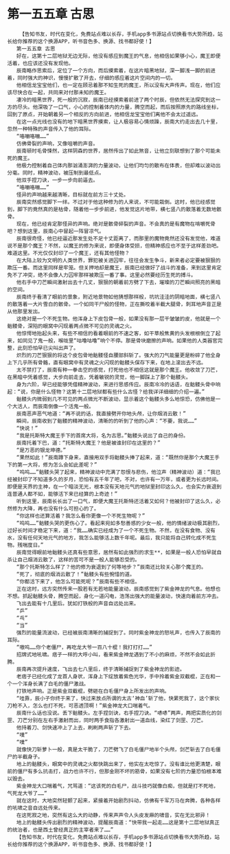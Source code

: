 # 第一五五章 古思
        【告知书友，时代在变化，免费站点难以长存，手机app多书源站点切换看书大势所趋，站长给你推荐的这个换源APP，听书音色多、换源、找书都好使！】
       第一五五章 古思
       好在，这第十二层地狱无边无际，他没有感应到魔王的气息，他相信如果够小心，魔王即便活着，也应该还没有发现他。
       辰南略作思索后，定位了一个方向，而后摸索着，在这片暗黑地狱，深一脚浅一脚的前进着，同时强大的神识，慢慢扩散了开去，仔细的感应着这片空间内的一切。
       他相信龙宝宝他们，也一定在顾忌着那不知生死的魔王，所以没有大声传声。现在，他们应该尽快合在一起，共同来对付那未知的魔王。
       凄冷的暗黑世界，死一般的沉寂，辰南已经摸索着前进了两个时辰，但依然无法探究到这一方的尽头。他深吸了一口气，小心的控制着体内的力量，腾空而起，而后按照原先的路线坐标，回到了原点，开始朝着另一个相反的方向前进，他相信龙宝宝他们离他不会太过遥远。
       在这一点光线也没有的地下暗黑世界摸索，让人极容易心情烦躁，辰南大约走出去几十里，忽然一种特殊的声音传入了他的耳际。
       “咯嘣咯嘣……”
       仿佛骨裂的声响，又像咀嚼的声音。
       辰南顿时毛骨悚然，这样阴森的世界，居然传出了如此煞音，让他立刻联想到了那个可能未死的魔王。
       他极力控制着自己体内那汹涌澎湃的力量波动，让他们均匀的散布在体表，但却难以波动出分毫。同时，精神波动，被压制到最低点。
       他双手捏刀诀，一步一步向前逼去。
       “咯嘣咯嘣……”
       怪异的声响越来越清晰，目标就在前方三十丈处。
       辰南突然感觉脚下一绊。不过对于他这种修为的人来说，不可能栽倒。这时，他已经感觉到，脚下的竟然真的是枯骨，随着他一步步前进，他发觉这片地带，横七竖八的散落着无数地骸骨。
       现在，他已经肯定那怪异的声响。绝对是骸骨碎裂的声音。不会真的是有魔物在啃嚼死骨吧？想到这里，辰南心中冒起一阵冒凉气。
       辰南很奇怪，他已经逼近那发生处不足十丈距离了，而那里的魔物竟然还没有发觉他，难道说不是那个魔王？不然，以魔王的修为来说，即便身体受损，但精神感应也不至于这样差劲吧。难道这里。不光仅仅封印了一个魔王，还有其他怪物？
       在大陆上较为文明的人类世界，罪犯被关进囚牢，往往会发生争斗，新来者必定要被狠狠的欺压一番。而这里同样是牢笼。但关押地却是魔王，辰南已经做好了战斗的准备，来到这里肯定免不了冲突，绝不会像人力囚牢那样被欺压一番了事。这里必然要经历生死的搏斗。
       他右手中刀芒瞬间激射出去十几丈，狠狠的朝着前方劈了下去，璀璨的刀芒瞬间照亮的黑暗的空间。
       辰南终于看清了眼前的景象，附近地景物如他猜想那样般，坑坑洼洼的阴暗地面，横七竖八的散落着一大片雪白的骸骨。一个如同干尸般的怪物，正在撕咬着半截大腿骨，刺耳地声音正是从他那里发出。
       这绝对是一个不死生物。他浑身上下皮包骨一般，如果没有那一层干皱皱的皮，他就是一个骷髅骨，深陷的眼窝中闪现着两点微不可见的灵魂之火。
       他惊愕地抬起头来，有些不相信的看着眼前的不速之客，如干草般焦黄的头发根根倒立了起来，如同见了鬼一般，喉咙里“咕噜咕噜”响个不停。那是骨块磨擦的声响。如果他的人类器官完整，此刻恐怕早已尖叫出声了。
       炽烈的刀芒狠狠的将这个皮包骨地骷髅怪自腰部斜斩了。强大的刀气能量更是粉碎了他全身上下几乎所有骨骼，直有眼窝中有灵魂之火闪现的骷髅头保存下来，在地上滚出去不远。
       太不禁打了，辰南有种一拳击空的感觉，打死他也不相信这就是那个魔王。他收敛了刀芒，在黑暗中凭着感觉，大步向前走去，凭着敏锐的灵觉，他一脚踩上了那个骷髅头。
       身为六阶，早已经能够凭借精神波动，来进行思感传应。辰南冷冷的话语，在骷髅头骨中响起：“说，你是什么怪物？这第十二层地狱都有些什么古怪？给我详详细细的介绍一遍。”
       骷髅头内微弱到几不可见的两点微光不断波动，显示着这个骷髅头多么地惊恐，仿佛他是一个大活人，而辰南倒像一个活鬼一般。
       辰南恶声恶气地道：“再不说的话，我直接劈开你地头颅，让你烟消云散！”
       瞬间，辰南收到了骷髅的精神波动，清晰的的听到了他的心声：“不要，我说……”
       “快说！”
       “我是托斯特大魔王手下的首席大将，名为古思。”骷髅头说出了自己的身份。
       辰南托着下巴，道：“托斯特大魔王？他是被谁封印在这里的？”
       “是万恶的银龙坤德。”
       “果然如此！”辰南蹲下身来，直接用双手将骷髅头捧了起来，道：“既然你是那个大魔王手下的第一大将，修为怎么会如此差呢？”
       “呜呜……”骷髅头哭了起来，精神波动中充满了怨恨与悲伤，他泣声（精神波动）道：“我已经被封印了不知道多久的岁月，恐怕有五千年了吧，不对，也许有一万年，或者更为长远时间。即便是天界的主神，在一个暗淡无光，根本没有天地元气的地狱里封印这么久，也会实力衰退到连普通人都不如，能够活下来已经算的上奇迹！”
       听到这里，辰南长长出了一口气，即便大魔王托斯特还活着又如何？他被封印了这么久，必然修为大降，再也没有什么可担心的了。
       “你这样也还算活着？我怎么看你更像一个不死生物呢？”
       “呜呜……”骷髅头哭的更伤心了。看起来宛如多愁善感的少女一般，他的情绪波动极其剧烈，过好长时间才稳定下来，道：“我……确实已经成为了一个不死生物。不然，在没有食物、没有水，没有任何天地元气的地方，我怎么能够活上数千年呢。最后，我只能将自己转化成不死生物。残喘度日。”
       辰南觉得眼前地骷髅头还真有些意思，居然有如此强烈的求生**，如果是一般人恐怕早就自杀让自己烟消云散了，这样的苦可不是一般人能够忍受的。
       “那个托斯特怎么样了？他的修为衰退到了何等地步？”辰南还比较关心那个魔王的。
       “死了，彻底的烟消云散了！”骷髅头有些惋惜的道。
       “你都活下来了，他怎么可能死呢？”辰南有些不相信。
       正在这时，远方突然传来一股若有无若地能量波动，辰南感觉到了紫金神龙的气息。他想也不想。抓起骷髅头骨，腾空而起，身化一道闪电，浩荡出强大的能量波动，快速向着前方冲去。
       飞出去能有十几里后。犹如打铁般的声音自远处出来。
       “乒”
       “乓”
       “当”
       强烈的能量流波动，已经被辰南清晰的捕捉到了。同时紫金神龙的怒吼声，也传入了辰南的耳际。
       “嗷呜……你个老僵尸，再吃龙大爷一百八十棍！我打打打……”
       招牌式地吼啸。痞子一样的大呼小叫，看来紫金神龙遇到了不小的麻烦，不然不会如此折腾。
       辰南再次提升速度，飞出去七八里后，终于清晰捕捉到了紫金神龙的影迹。
       老痞子已经化成了龙首人身状，浑身上下绽放着紫色光华，手中拎着紫金双截棍，正在和一个一个浑身长满了白毛的僵尸激战。
       打铁地声响。正是紫金双截棍，劈砸在白毛僵尸身上所发出的声响。
       “哇靠，辰小子你终于来了，快过来放点所谓的太古‘神血’斩了他，快累死我了，这个家伙刀枪不入，怎么也打不死，可恶透顶啊！”紫金神龙大口喘着气。
       辰南什么话也没说。丢下骷髅头。左手捏剑诀，右手捏刀诀。“哧哧”两声，两把实质化的剑罡、刀芒分别在左右手激射而出，同时两手食指各激射出一道血线，染红了剑罡、刀芒。
       他持着刀、剑快速冲上了上去，刷刷两声斩了下去。
       “噗”
       “噗”
       就像快刀斩萝卜一般，真是太干脆了，刀芒劈飞了白毛僵尸地半个头颅，剑芒斩去了白毛僵尸的半截身子。
       地上的骷髅头，眼窝中的灵魂之火都快跳出来了，他实在太吃惊了。没有谁比他更清楚，眼前的僵尸有多么抗击打，战力也许不行，但那金刚不坏的筋骨，如果没有七阶的力量恐怕根本难以毁去。
       紫金神龙大口喘着气，咒骂道：“这该死的白毛尸，战斗技巧就像白痴，但就是打不死地，气死龙大爷了……“
       就在这时，大地突然轻颤了起来，紧接着开始剧烈抖动，仿佛有千军万马在奔腾，各种各样的吼啸之音自远处传来。
       在这死寂之地，突然有这么大的动静，传来声声令人头皮发麻的啸音，实在无比邪异！
       地上的骷髅头传出剧烈的精神波动，提醒辰南道：“快带我一起走……这是第十二层地狱真正的统治者，也是西土曾经真正的主宰者来了……”
       【告知书友，时代在变化，免费站点难以长存，手机app多书源站点切换看书大势所趋，站长给你推荐的这个换源APP，听书音色多、换源、找书都好使！】